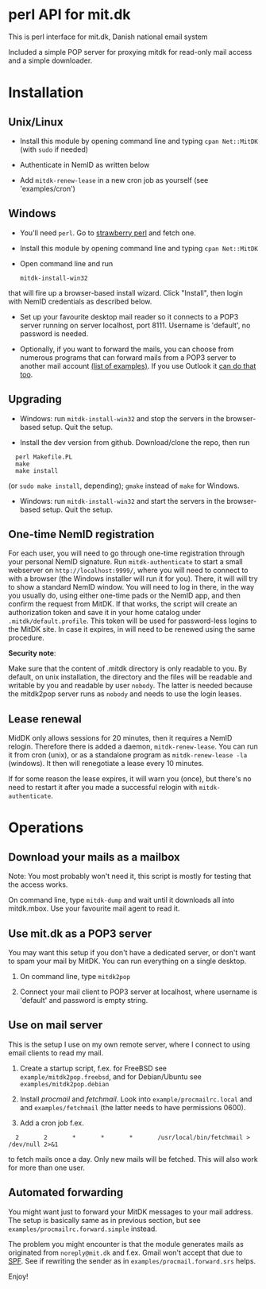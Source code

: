perl API for mit.dk
===================

This is perl interface for mit.dk, Danish national email system 

Included a simple POP server for proxying mitdk for read-only mail access
and a simple downloader.

Installation
============

Unix/Linux
----------

* Install this module by opening command line and typing `cpan Net::MitDK` (with `sudo` if needed)

* Authenticate in NemID as written below

* Add `mitdk-renew-lease` in a new cron job as yourself (see 'examples/cron')

Windows
-------

* You'll need `perl`. Go to [strawberry perl](http://strawberryperl.com/) and fetch one.

* Install this module by opening command line and typing `cpan Net::MitDK`

* Open command line and run

  `mitdk-install-win32`

that will fire up a browser-based install wizard. Click "Install", then login with
NemID credentials as described below.

* Set up your favourite desktop mail reader so it connects to a POP3 server
running on server localhost, port 8111. Username is 'default', no password is needed.

* Optionally, if you want to forward the mails, you can choose from numerous
programs that can forward mails from a POP3 server to another mail account
[(list of
examples)](https://blogs.technet.microsoft.com/brucecowper/2005/03/18/pop-connectors-pullers-for-exchange/).
If you use Outlook it [can do that
too](https://www.laptopmag.com/articles/how-to-set-up-auto-forwarding-in-outlook-2013).

Upgrading
---------

* Windows: run `mitdk-install-win32` and stop the servers in the browser-based setup.
Quit the setup.

* Install the dev version from github. Download/clone the repo, then run

```
  perl Makefile.PL
  make
  make install
```
(or `sudo make install`, depending); `gmake` instead of `make` for Windows.

* Windows: run `mitdk-install-win32` and start the servers in the browser-based setup.
Quit the setup.


One-time NemID registration
---------------------------

For each user, you will need to go through one-time registration through your
personal NemID signature. Run `mitdk-authenticate` to start a small webserver
on `http://localhost:9999/`, where you will need to connect to with a browser
(the Windows installer will run it for you).  There, it will will try to show a
standard NemID window. You will need to log in there, in the way you usually
do, using either one-time pads or the NemID app, and then confirm the request
from MitDK. If that works, the script will create an authorization token and
save it in your home catalog under `.mitdk/default.profile`. This token will be
used for password-less logins to the MitDK site. In case it expires, in will
need to be renewed using the same procedure.

**Security note**:

Make sure that the content of .mitdk directory is only readable to you.
By default, on unix installation, the directory and the files will be readable
and writable by you and readable by user `nobody`. The latter is needed because
the mitdk2pop server runs as `nobody` and needs to use the login leases.

Lease renewal
-------------

MidDK only allows sessions for 20 minutes, then it requires a NemID relogin.
Therefore there is added a daemon, `mitdk-renew-lease`. You can run it from
cron (unix), or as a standalone program as `mitdk-renew-lease -la` (windows).
It then will renegotiate a lease every 10 minutes.

If for some reason the lease expires, it will warn you (once), but there's no
need to restart it after you made a successful relogin with
`mitdk-authenticate`.

Operations
==========

Download your mails as a mailbox
--------------------------------

Note: You most probably won't need it, this script is mostly for testing that the access works.

On command line, type `mitdk-dump` and wait until it downloads all into
mitdk.mbox. Use your favourite mail agent to read it.

Use mit.dk as a POP3 server
-----------------------------

You may want this setup if you don't have a dedicated server, or don't want
to spam your mail by MitDK. You can run everything on a single desktop.

1) On command line, type `mitdk2pop`

2) Connect your mail client to POP3 server at localhost, where username is
'default' and password is empty string.

Use on mail server
------------------

This is the setup I use on my own remote server, where I connect to using
email clients to read my mail.

1) Create a startup script, f.ex. for FreeBSD see `example/mitdk2pop.freebsd`,
and for Debian/Ubuntu see `examples/mitdk2pop.debian`

2) Install *procmail* and *fetchmail*. Look into `example/procmailrc.local` and
and `examples/fetchmail` (the latter needs to have permissions 0600). 

3) Add a cron job f.ex.

`  2       2       *       *       *       /usr/local/bin/fetchmail > /dev/null 2>&1`

to fetch mails once a day. Only new mails will be fetched. This will also work for 
more than one user.

Automated forwarding
--------------------

You might want just to forward your MitDK messages to your mail address.  The
setup is basically same as in previous section, but see
`examples/procmailrc.forward.simple` instead.

The problem you might encounter is that the module generates mails as
originated from `noreply@mit.dk` and f.ex. Gmail won't accept that due to
[SPF](https://en.wikipedia.org/wiki/Sender_Policy_Framework). See if rewriting
the sender as in `examples/procmail.forward.srs` helps.

Enjoy!
